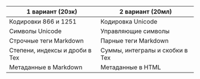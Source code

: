 | 1 вариант (20зк)                | 2 вариант (20мл)               |
|--------------------------------|---------------------------------|
| Кодировки 866 и 1251           | Кодировка Unicode               |
| Символы Unicode                | Управляющие символы             |
| Строчные теги Markdown         | Парные теги Markdown            |
| Степени, индексы и дроби в Tex | Суммы, интегралы и скобки в Tex |
| Метаданные в Markdown          | Метаданные в HTML               |
